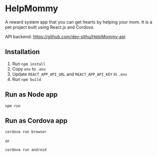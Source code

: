 # HelpMommy

A reward system app that you can get hearts by helping your mom. It is a pet project built using React.js and Cordova.

API backend: https://github.com/dev-sithu/HelpMommy-api

## Installation

1. Run `npm install`
2. Copy `env` to `.env`
3. Update `REACT_APP_API_URL` and `REACT_APP_API_KEY` in `.env`
4. Run `npm build`

## Run as Node app

    npm run

## Run as Cordova app

    cordova run browser

or 

    cordova run android
